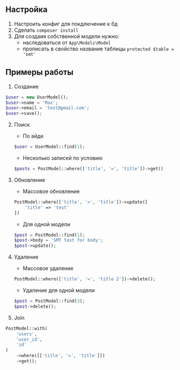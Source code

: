 ## Настройка
1. Настроить конфиг для покдлючение к бд
2. Сделать `composer install`
3. Для создаия собственной модели нужно:
   - наследоваться от `App\Models\Model`
   - прописать в свойство название таблицы `protected $table = 'smt'`


## Примеры работы
1. Создание
```php
$user = new UserModel();
$user->name = 'Max';
$user->email = 'test@gmail.com';
$user->save();
```
2. Поиск
    - По айди
    ```php
    $user = UserModel::find(1);
    ```
   - Несколько записей по условию
    ```php 
    $posts = PostModel::where(['title', '=', 'title'])->get()
    ```
3. Обновление
    - Массовое обновление
    ```php 
    PostModel::where(['title', '=', 'title'])->update([
        'title' => 'test'
    ])
    ```
   - Для одной модели
    ```php
    $post = PostModel::find(1);
    $post->body = 'SMT text for body';
    $post->update(); 
    ```

4. Удаление
    - Массовое удаление
    ```php
    PostModel::where(['title', '=', 'title 2'])->delete(); 
    ```
   - Удаление для одной модели
    ```php
   $post = PostModel::find(3);
   $post->delete(); 
    ```
5. Join
```php
PostModel::with(
    'users', 
    'user_id', 
    'id'
)
    ->where([['title', '=', 'title']])
    ->get(); 
```